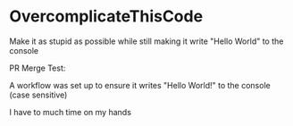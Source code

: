 # OvercomplicateThisCode
Make it as stupid as possible while still making it write "Hello World" to the console

PR Merge Test:

A workflow was set up to ensure it writes "Hello World!" to the console (case sensitive)

I have to much time on my hands
